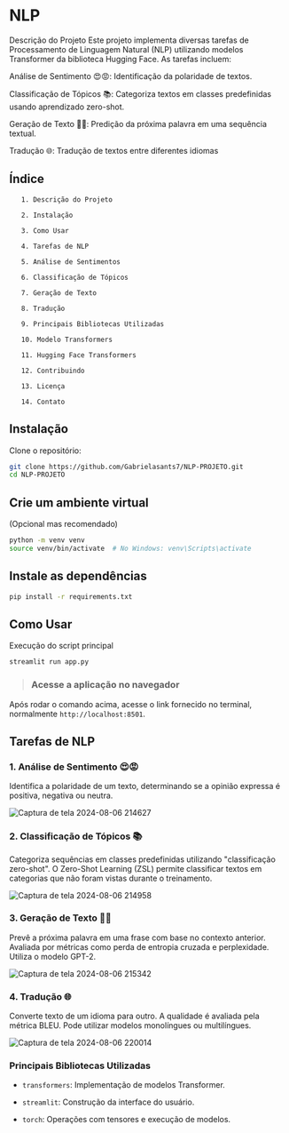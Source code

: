 # NLP

Descrição do Projeto
Este projeto implementa diversas tarefas de Processamento de Linguagem Natural (NLP) utilizando modelos Transformer da biblioteca Hugging Face. As tarefas incluem:

Análise de Sentimento 😍😡: Identificação da polaridade de textos.

Classificação de Tópicos 📚: Categoriza textos em classes predefinidas usando aprendizado zero-shot.

Geração de Texto ✍🏽: Predição da próxima palavra em uma sequência textual.

Tradução 🌐: Tradução de textos entre diferentes idiomas


## Índice
       1. Descrição do Projeto
      
       2. Instalação
       
       3. Como Usar

       4. Tarefas de NLP
       
       5. Análise de Sentimentos
       
       6. Classificação de Tópicos
       
       7. Geração de Texto

       8. Tradução

       9. Principais Bibliotecas Utilizadas
       
       10. Modelo Transformers
       
       11. Hugging Face Transformers

       12. Contribuindo
       
       13. Licença
       
       14. Contato


   
## Instalação

Clone o repositório:



```bash
git clone https://github.com/Gabrielasants7/NLP-PROJETO.git
cd NLP-PROJETO

```


## Crie um ambiente virtual 

(Opcional mas recomendado)



```bash
python -m venv venv
source venv/bin/activate  # No Windows: venv\Scripts\activate

```
    
## Instale as dependências




```bash
pip install -r requirements.txt
```


   

## Como Usar

Execução do script principal





```bash
streamlit run app.py
```
    

   > ### Acesse a aplicação no navegador

Após rodar o comando acima, acesse o link fornecido no terminal, normalmente `http://localhost:8501`.  

## Tarefas de NLP

 ### 1. Análise de Sentimento 😍😡

Identifica a polaridade de um texto, determinando se a opinião expressa é positiva, negativa ou neutra.

![Captura de tela 2024-08-06 214627](https://github.com/user-attachments/assets/99e3f0b8-54c4-4bf3-8aa7-0e7f4a08b746)



### 2. Classificação de Tópicos 📚

Categoriza sequências em classes predefinidas utilizando "classificação zero-shot". O Zero-Shot Learning (ZSL) permite classificar textos em categorias que não foram vistas durante o treinamento.

![Captura de tela 2024-08-06 214958](https://github.com/user-attachments/assets/0db5a9be-d8a6-4750-a1ef-966bc087cfa4)



### 3. Geração de Texto ✍🏽

Prevê a próxima palavra em uma frase com base no contexto anterior. Avaliada por métricas como perda de entropia cruzada e perplexidade. Utiliza o modelo GPT-2.


![Captura de tela 2024-08-06 215342](https://github.com/user-attachments/assets/4272f35d-7e0e-4df7-aa32-7f43123ee6ab)



### 4. Tradução 🌐

Converte texto de um idioma para outro. A qualidade é avaliada pela métrica BLEU. Pode utilizar modelos monolíngues ou multilíngues.


![Captura de tela 2024-08-06 220014](https://github.com/user-attachments/assets/7380b2f1-3f3b-47a6-9836-dbb3b6141918)



### Principais Bibliotecas Utilizadas


-   `transformers`: Implementação de modelos Transformer.
  
-   `streamlit`: Construção da interface do usuário.

-   `torch`: Operações com tensores e execução de modelos.


